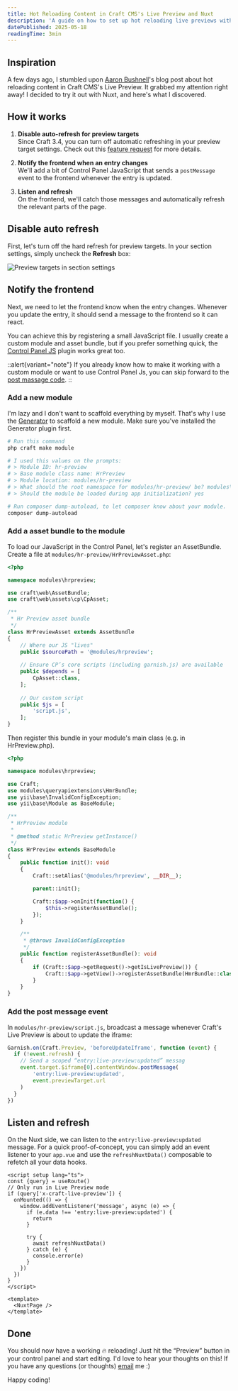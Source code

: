 ```yaml
---
title: Hot Reloading Content in Craft CMS's Live Preview and Nuxt
description: 'A guide on how to set up hot reloading live previews with Nuxt and Craft CMS'
datePublished: 2025-05-18
readingTime: 3min
---
```


## Inspiration

A few days ago, I stumbled upon [Aaron Bushnell](https://aaronmbushnell.com/hot-reloading-content-in-craft-cms-live-preview/)'s blog post about hot reloading content in Craft CMS's Live Preview. It grabbed my attention right away! I decided to try it out with Nuxt, and here's what I discovered.

## How it works

1. **Disable auto-refresh for preview targets** <br>
   Since Craft 3.4, you can turn off automatic refreshing in your preview target settings. Check out this [feature request](https://github.com/craftcms/cms/issues/5359) for more details.

2. **Notify the frontend when an entry changes** <br>
   We'll add a bit of Control Panel JavaScript that sends a `postMessage` event to the frontend whenever the entry is updated.

3. **Listen and refresh** <br>
   On the frontend, we'll catch those messages and automatically refresh the relevant parts of the page.

## Disable auto refresh

First, let's turn off the hard refresh for preview targets. In your section settings, simply uncheck the **Refresh** box:

![Preview targets in section settings](/images/bitmap/refresh-preview.png)

## Notify the frontend

Next, we need to let the frontend know when the entry changes. Whenever you update the entry, it should send a message to the frontend so it can react.

You can achieve this by registering a small JavaScript file. I usually create a custom module and asset bundle, but if you prefer something quick, the [Control Panel JS](https://plugins.craftcms.com/cp-js) plugin works great too.

::alert{variant="note"}
If you already know how to make it working with a custom module or want to use Control Panel Js, you can skip forward to the [post massage code](#add-the-post-message-event).
::

### Add a new module

I'm lazy and I don't want to scaffold everything by myself. That's why I use the [Generator](https://craftcms.com/docs/4.x/extend/generator.html) to scaffold a new module. 
Make sure you've installed the Generator plugin first.

```bash
# Run this command
php craft make module 

# I used this values on the prompts:
# > Module ID: hr-preview
# > Base module class name: HrPreview
# > Module location: modules/hr-preview
# > What should the root namespace for modules/hr-preview/ be? modules\hrpreview
# > Should the module be loaded during app initialization? yes

# Run composer dump-autoload, to let composer know about your module.
composer dump-autoload 
```

### Add a asset bundle to the module

To load our JavaScript in the Control Panel, let's register an AssetBundle. Create a file at `modules/hr-preview/HrPreviewAsset.php`:

```php [/modules/hr-preview/HrPreviewAsset.php]
<?php

namespace modules\hrpreview;

use craft\web\AssetBundle;
use craft\web\assets\cp\CpAsset;

/**
 * Hr Preview asset bundle
 */
class HrPreviewAsset extends AssetBundle
{
    // Where our JS "lives"
    public $sourcePath = '@modules/hrpreview';
    
    // Ensure CP’s core scripts (including garnish.js) are available
    public $depends = [
        CpAsset::class,
    ];
    
    // Our custom script
    public $js = [
        'script.js',
    ];
}
```

Then register this bundle in your module's main class (e.g. in HrPreview.php).

```php
<?php

namespace modules\hrpreview;

use Craft;
use modules\queryapiextensions\HmrBundle;
use yii\base\InvalidConfigException;
use yii\base\Module as BaseModule;

/**
 * HrPreview module
 *
 * @method static HrPreview getInstance()
 */
class HrPreview extends BaseModule
{
    public function init(): void
    {
        Craft::setAlias('@modules/hrpreview', __DIR__);

        parent::init();

        Craft::$app->onInit(function() {
            $this->registerAssetBundle();
        });
    }

    /**
     * @throws InvalidConfigException
     */
    public function registerAssetBundle(): void
    {
        if (Craft::$app->getRequest()->getIsLivePreview()) {
            Craft::$app->getView()->registerAssetBundle(HmrBundle::class);
        }
    }
}

```

### Add the post message event
In `modules/hr-preview/script.js`, broadcast a message whenever Craft's Live Preview is about to update the iframe:

``` javascript [/modules/hr-preview/script.js]
Garnish.on(Craft.Preview, 'beforeUpdateIframe', function (event) {
  if (!event.refresh) {
    // Send a scoped “entry:live-preview:updated” messag
    event.target.$iframe[0].contentWindow.postMessage(
        'entry:live-preview:updated',
        event.previewTarget.url
    )
  }
})
```

## Listen and refresh

On the Nuxt side, we can listen to the `entry:live-preview:updated` message. 
For a quick proof-of-concept, you can simply add an event listener to your `app.vue` and use the `refreshNuxtData()` composable to refetch all your data hooks.

```vue 
<script setup lang="ts">
const {query} = useRoute()
// Only run in Live Preview mode
if (query['x-craft-live-preview']) {
  onMounted(() => {
    window.addEventListener('message', async (e) => {
      if (e.data !== 'entry:live-preview:updated') {
        return
      }

      try {
        await refreshNuxtData()
      } catch (e) {
        console.error(e)
      }
    })
  })
}
</script>

<template>
  <NuxtPage />
</template>
```

## Done
You should now have a working 🔥 reloading! Just hit the “Preview” button in your control panel and start editing. 
I'd love to hear your thoughts on this! If you have any questions (or thoughts) [email](mailto:samuelreichor@gmail.com) me :)

Happy coding!